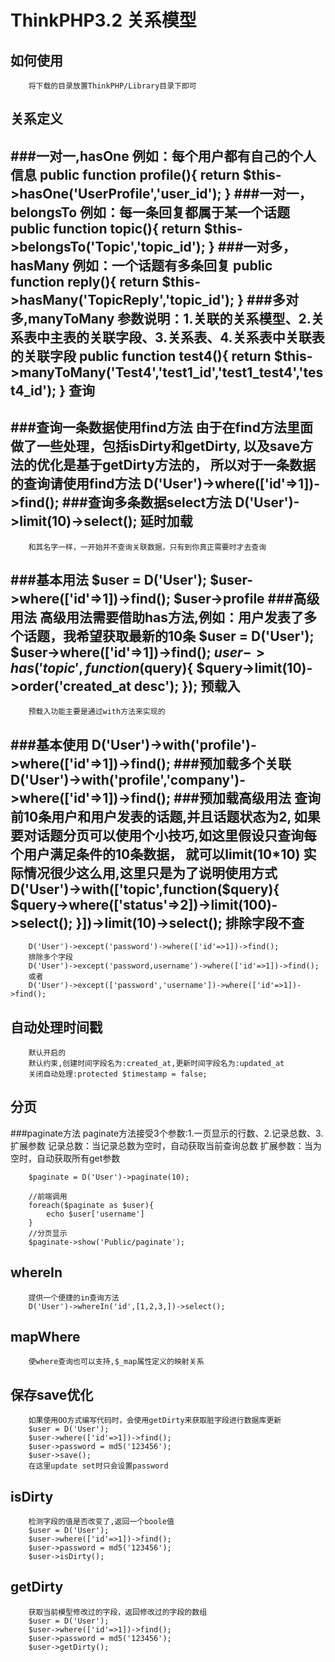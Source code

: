 ThinkPHP3.2 关系模型
================================
如何使用
----------------------------------------
        将下载的目录放置ThinkPHP/Library目录下即可
关系定义
---------------------------------
###一对一,hasOne
        例如：每个用户都有自己的个人信息
        public function profile(){
            return $this->hasOne('UserProfile','user_id');
        }
###一对一，belongsTo
        例如：每一条回复都属于某一个话题
        public function topic(){
            return $this->belongsTo('Topic','topic_id');
        }
###一对多，hasMany
        例如：一个话题有多条回复
        public function reply(){
            return $this->hasMany('TopicReply','topic_id');
        }
###多对多,manyToMany
        参数说明：1.关联的关系模型、2.关系表中主表的关联字段、3.关系表、4.关系表中关联表的关联字段
        public function test4(){
            return $this->manyToMany('Test4','test1_id','test1_test4','test4_id');
        }
查询
--------------------------------------------------------
###查询一条数据使用find方法
        由于在find方法里面做了一些处理，包括isDirty和getDirty,
        以及save方法的优化是基于getDirty方法的，
        所以对于一条数据的查询请使用find方法
        D('User')->where(['id'=>1])->find();
###查询多条数据select方法
        D('User')->limit(10)->select();
延时加载
-----------------------------------------------
        和其名字一样，一开始并不查询关联数据，只有到你真正需要时才去查询
###基本用法
        $user = D('User');
        $user->where(['id'=>1])->find();
        $user->profile
###高级用法
        高级用法需要借助has方法,例如：用户发表了多个话题，我希望获取最新的10条
        $user = D('User');
        $user->where(['id'=>1])->find();
        $user->has('topic',function($query){
            $query->limit(10)->order('created_at desc');
        });
预载入
-------------------------------------------------
        预载入功能主要是通过with方法来实现的
###基本使用
        D('User')->with('profile')->where(['id'=>1])->find();
###预加载多个关联
        D('User')->with('profile','company')->where(['id'=>1])->find();
###预加载高级用法
        查询前10条用户和用户发表的话题,并且话题状态为2,
        如果要对话题分页可以使用个小技巧,如这里假设只查询每个用户满足条件的10条数据，
        就可以limit(10*10)
        实际情况很少这么用,这里只是为了说明使用方式
        D('User')->with(['topic',function($query){
            $query->where(['status'=>2])->limit(100)->select();
        }])->limit(10)->select();
排除字段不查
-----------------------------------------------
        D('User')->except('password')->where(['id'=>1])->find();
        排除多个字段
        D('User')->except('password,username')->where(['id'=>1])->find();
        或者
        D('User')->except(['password','username'])->where(['id'=>1])->find();
自动处理时间戳
--------------------------------------------------
        默认开启的
        默认约束,创建时间字段名为:created_at,更新时间字段名为:updated_at
        关闭自动处理:protected $timestamp = false;
分页
--------------------------------------------------
###paginate方法
        paginate方法接受3个参数:1.一页显示的行数、2.记录总数、3.扩展参数
        记录总数：当记录总数为空时，自动获取当前查询总数
        扩展参数：当为空时，自动获取所有get参数

        $paginate = D('User')->paginate(10);

        //前端调用
        foreach($paginate as $user){
            echo $user['username']
        }
        //分页显示
        $paginate->show('Public/paginate');
whereIn
-----------------------------------------------------
        提供一个便捷的in查询方法
        D('User')->whereIn('id',[1,2,3,])->select();
mapWhere
-----------------------------------------------------
        使where查询也可以支持,$_map属性定义的映射关系
保存save优化
-----------------------------------------------------
        如果使用OO方式编写代码时，会使用getDirty来获取脏字段进行数据库更新
        $user = D('User');
        $user->where(['id'=>1])->find();
        $user->password = md5('123456');
        $user->save();
        在这里update set时只会设置password
isDirty
---------------------------------------------------------
        检测字段的值是否改变了,返回一个boole值
        $user = D('User');
        $user->where(['id'=>1])->find();
        $user->password = md5('123456');
        $user->isDirty();
getDirty
----------------------------------------------------------
        获取当前模型修改过的字段，返回修改过的字段的数组
        $user = D('User');
        $user->where(['id'=>1])->find();
        $user->password = md5('123456');
        $user->getDirty();




